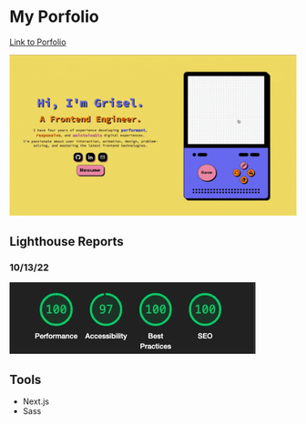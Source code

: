 # My Porfolio

[Link to Porfolio](grisel.me)

![Portfolio Preview GIF](https://github.com/GriselSanchez/readme-files/blob/main/portfolio.gif)

## Lighthouse Reports
### 10/13/22
![Lighthouse Report 10/13/22](https://github.com/GriselSanchez/readme-files/blob/main/lighthouse-portfolio.jpeg)


## Tools

- Next.js
- Sass
